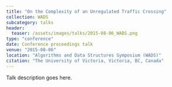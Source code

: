 ```yaml
---
title: "On the Complexity of an Unregulated Traffic Crossing"
collection: WADS
subcategory: talks
header: 
  teaser: /assets/images/talks/2015-08-06_WADS.png
type: "conference"
date: Conference proceedings talk
venue: "2015-08-06"
location: "Algorithms and Data Structures Symposium (WADS)"
citation: "The University of Victoria, Victoria, BC, Canada"
---
```


Talk description goes here.